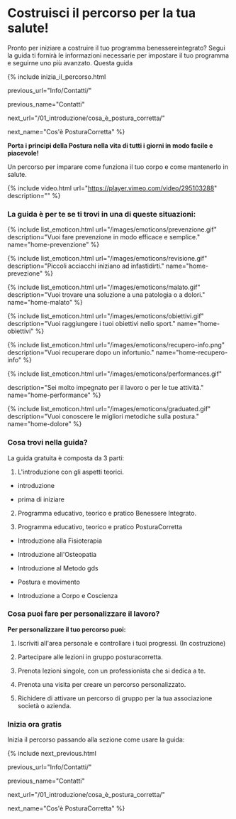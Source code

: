 # Costruisci il percorso per la tua salute! 

Pronto per iniziare a costruire il tuo programma  benessereintegrato? 
Segui la guida ti fornirà le informazioni necessarie per impostare il tuo programma e seguirne uno più avanzato.
Questa guida

  

{% include inizia_il_percorso.html

previous_url="Info/Contatti/"

previous_name="Contatti"

next_url="/01_introduzione/cosa_è_postura_corretta/"

next_name="Cos'è PosturaCorretta" %}

  
  
  

**Porta i principi della Postura nella vita di tutti i giorni in modo facile e piacevole!**

  

Un percorso per imparare come funziona il tuo corpo e come mantenerlo in salute.

  
  

{% include video.html url="https://player.vimeo.com/video/295103288" description="" %}

  

### La guida è per te se ti trovi in una di queste situazioni:

  
  

{% include list_emoticon.html url="/images/emoticons/prevenzione.gif" description="Vuoi fare prevenzione in modo efficace e semplice." name="home-prevenzione" %}

{% include list_emoticon.html url="/images/emoticons/revisione.gif" description="Piccoli acciacchi iniziano ad infastidirti." name="home-prevezione" %}

{% include list_emoticon.html url="/images/emoticons/malato.gif" description="Vuoi trovare una soluzione a una patologia o a dolori." name="home-malato" %}

{% include list_emoticon.html url="/images/emoticons/obiettivi.gif" description="Vuoi raggiungere i tuoi obiettivi nello sport." name="home-obiettivi" %}

{% include list_emoticon.html url="/images/emoticons/recupero-info.png" description="Vuoi recuperare dopo un infortunio." name="home-recupero-info" %}

  

{% include list_emoticon.html url="/images/emoticons/performances.gif"

description="Sei molto impegnato per il lavoro o per le tue attività." name="home-performance" %}

  

{% include list_emoticon.html url="/images/emoticons/graduated.gif" description="Vuoi conoscere le migliori metodiche sulla postura." name="home-dolore" %}

  
  
  
  
  

### Cosa trovi nella guida?

  

La guida gratuita è composta da 3 parti:

  

1. L'introduzione con gli aspetti teorici.

- introduzione

- prima di iniziare

2. Programma educativo, teorico e pratico Benessere Integrato.

3. Programma educativo, teorico e pratico PosturaCorretta

- Introduzione alla Fisioterapia

- Introduzione all'Osteopatia

- Introduzione al Metodo gds

- Postura e movimento

- Introduzione a Corpo e Coscienza

  
  

### Cosa puoi fare per personalizzare il lavoro?

**Per personalizzare il tuo percorso puoi:**

1. Iscriviti all'area personale e controllare i tuoi progressi. (In costruzione)

2. Partecipare alle lezioni in gruppo posturacorretta.

3. Prenota lezioni singole, con un professionista che si dedica a te.

4. Prenota una visita per creare un percorso personalizzato.

5. Richidere di attivare un percorso di gruppo per la tua associazione società o azienda.

  

### Inizia ora gratis

Inizia il percorso passando alla sezione come usare la guida:

  

{% include next_previous.html

previous_url="Info/Contatti/"

previous_name="Contatti"

next_url="/01_introduzione/cosa_è_postura_corretta/"

next_name="Cos'è PosturaCorretta" %}





 
<!--stackedit_data:
eyJoaXN0b3J5IjpbODAyOTI1MTEsMjA5MDY0NjczNywxMTkyND
k3NF19
-->